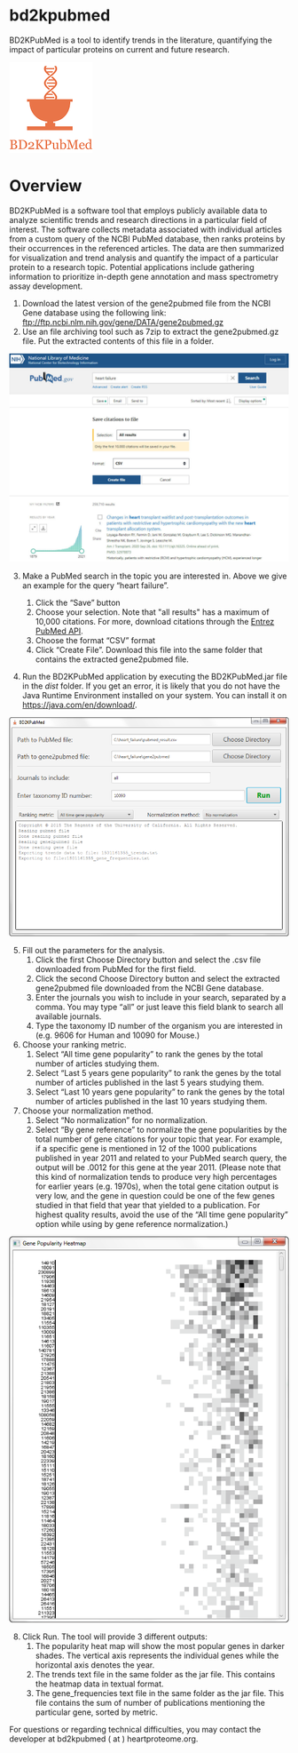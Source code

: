 # bd2kpubmed
BD2KPubMed is a tool to identify trends in the literature, quantifying the impact of particular proteins on current and future research.

![Image of Logo](https://raw.githubusercontent.com/UCLA-BD2K/bd2kpubmed/master/images/bd2kpubmed_logo_300_inv.png)

# Overview

BD2KPubMed is a software tool that employs publicly available data to analyze scientific trends and research directions in a particular field of interest. The software collects metadata associated with individual articles from a custom query of the NCBI PubMed database, then ranks proteins by their occurrences in the referenced articles. The data are then summarized for visualization and trend analysis and quantify the impact of a particular protein to a research topic. Potential applications include gathering information to prioritize in-depth gene annotation and mass spectrometry assay development.

1. Download the latest version of the gene2pubmed file from the NCBI Gene database using the following link:
ftp://ftp.ncbi.nlm.nih.gov/gene/DATA/gene2pubmed.gz
2. Use an file archiving tool such as 7zip to extract the gene2pubmed.gz file. Put the extracted contents of this file in a folder.

![Screenshot](https://raw.githubusercontent.com/UCLA-BD2K/bd2kpubmed/master/images/image03.jpg)

3. Make a PubMed search in the topic you are interested in. Above we give an example for the query “heart failure”.
   1. Click the “Save” button
   2. Choose your selection. Note that "all results" has a maximum of 10,000 citations. For more, download citations through the [Entrez PubMed API](https://www.ncbi.nlm.nih.gov/books/NBK25500/).
   3. Choose the format “CSV” format
   4. Click “Create File”. Download this file into the same folder that contains the extracted gene2pubmed file.

4. Run the BD2KPubMed application by executing the BD2KPubMed.jar file in the *dist* folder.
If you get an error, it is likely that you do not have the Java Runtime Environment installed on your system. You can install it on https://java.com/en/download/.

![Screenshot](https://raw.githubusercontent.com/UCLA-BD2K/bd2kpubmed/master/images/image00.png)

5. Fill out the parameters for the analysis.
   1. Click the first Choose Directory button and select the .csv file downloaded from PubMed for the first field.
   2. Click the second Choose Directory button and select the extracted gene2pubmed file downloaded from the NCBI Gene database.
   3. Enter the journals you wish to include in your search, separated by a comma. You may type “all” or just leave this field blank to search all available journals.
   4. Type the taxonomy ID number of the organism you are interested in (e.g. 9606 for Human and 10090 for Mouse.)
6. Choose your ranking metric.
   1. Select “All time gene popularity” to rank the genes by the total number of articles studying them.
   2. Select “Last 5 years gene popularity” to rank the genes by the total number of articles published in the last 5 years studying them.
   3. Select “Last 10 years gene popularity” to rank the genes by the total number of articles published in the last 10 years studying them.
7. Choose your normalization method.
   1. Select “No normalization” for no normalization.
   2. Select “By gene reference” to normalize the gene popularities by the total number of gene citations for your topic that year. For example, if a specific gene is mentioned in 12 of the 1000 publications published in year 2011 and related to your PubMed search query, the output will be .0012 for this gene at the year 2011. (Please note that this kind of normalization tends to produce very high percentages for earlier years (e.g. 1970s), when the total gene citation output is very low, and the gene in question could be one of the few genes studied in that field that year that yielded to a publication. For highest quality results, avoid the use of the “All time gene popularity” option while using by gene reference normalization.)

![Screenshot](https://raw.githubusercontent.com/UCLA-BD2K/bd2kpubmed/master/images/image04.png)

8. Click Run. The tool will provide 3 different outputs:
   1. The popularity heat map will show the most popular genes in darker shades. The vertical axis represents the individual genes while the horizontal axis denotes the year.
   2. The trends text file in the same folder as the jar file. This contains the heatmap data in textual format.
   3. The gene_frequencies text file in the same folder as the jar file. This file contains the sum of number of publications mentioning the particular gene, sorted by metric.

For questions or regarding technical difficulties, you may contact the developer at bd2kpubmed ( at ) heartproteome.org.
